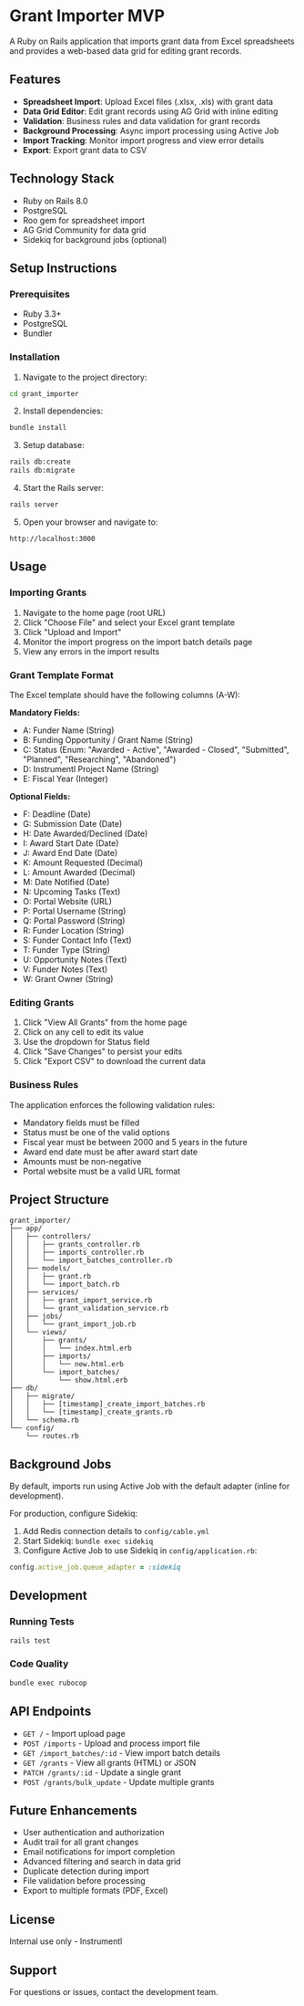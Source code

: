 # Grant Importer MVP

A Ruby on Rails application that imports grant data from Excel spreadsheets and provides a web-based data grid for editing grant records.

## Features

- **Spreadsheet Import**: Upload Excel files (.xlsx, .xls) with grant data
- **Data Grid Editor**: Edit grant records using AG Grid with inline editing
- **Validation**: Business rules and data validation for grant records
- **Background Processing**: Async import processing using Active Job
- **Import Tracking**: Monitor import progress and view error details
- **Export**: Export grant data to CSV

## Technology Stack

- Ruby on Rails 8.0
- PostgreSQL
- Roo gem for spreadsheet import
- AG Grid Community for data grid
- Sidekiq for background jobs (optional)

## Setup Instructions

### Prerequisites

- Ruby 3.3+
- PostgreSQL
- Bundler

### Installation

1. Navigate to the project directory:
```bash
cd grant_importer
```

2. Install dependencies:
```bash
bundle install
```

3. Setup database:
```bash
rails db:create
rails db:migrate
```

4. Start the Rails server:
```bash
rails server
```

5. Open your browser and navigate to:
```
http://localhost:3000
```

## Usage

### Importing Grants

1. Navigate to the home page (root URL)
2. Click "Choose File" and select your Excel grant template
3. Click "Upload and Import"
4. Monitor the import progress on the import batch details page
5. View any errors in the import results

### Grant Template Format

The Excel template should have the following columns (A-W):

**Mandatory Fields:**
- A: Funder Name (String)
- B: Funding Opportunity / Grant Name (String)
- C: Status (Enum: "Awarded - Active", "Awarded - Closed", "Submitted", "Planned", "Researching", "Abandoned")
- D: Instrumentl Project Name (String)
- E: Fiscal Year (Integer)

**Optional Fields:**
- F: Deadline (Date)
- G: Submission Date (Date)
- H: Date Awarded/Declined (Date)
- I: Award Start Date (Date)
- J: Award End Date (Date)
- K: Amount Requested (Decimal)
- L: Amount Awarded (Decimal)
- M: Date Notified (Date)
- N: Upcoming Tasks (Text)
- O: Portal Website (URL)
- P: Portal Username (String)
- Q: Portal Password (String)
- R: Funder Location (String)
- S: Funder Contact Info (Text)
- T: Funder Type (String)
- U: Opportunity Notes (Text)
- V: Funder Notes (Text)
- W: Grant Owner (String)

### Editing Grants

1. Click "View All Grants" from the home page
2. Click on any cell to edit its value
3. Use the dropdown for Status field
4. Click "Save Changes" to persist your edits
5. Click "Export CSV" to download the current data

### Business Rules

The application enforces the following validation rules:

- Mandatory fields must be filled
- Status must be one of the valid options
- Fiscal year must be between 2000 and 5 years in the future
- Award end date must be after award start date
- Amounts must be non-negative
- Portal website must be a valid URL format

## Project Structure

```
grant_importer/
├── app/
│   ├── controllers/
│   │   ├── grants_controller.rb
│   │   ├── imports_controller.rb
│   │   └── import_batches_controller.rb
│   ├── models/
│   │   ├── grant.rb
│   │   └── import_batch.rb
│   ├── services/
│   │   ├── grant_import_service.rb
│   │   └── grant_validation_service.rb
│   ├── jobs/
│   │   └── grant_import_job.rb
│   └── views/
│       ├── grants/
│       │   └── index.html.erb
│       ├── imports/
│       │   └── new.html.erb
│       └── import_batches/
│           └── show.html.erb
├── db/
│   ├── migrate/
│   │   ├── [timestamp]_create_import_batches.rb
│   │   └── [timestamp]_create_grants.rb
│   └── schema.rb
└── config/
    └── routes.rb
```

## Background Jobs

By default, imports run using Active Job with the default adapter (inline for development).

For production, configure Sidekiq:

1. Add Redis connection details to `config/cable.yml`
2. Start Sidekiq: `bundle exec sidekiq`
3. Configure Active Job to use Sidekiq in `config/application.rb`:
```ruby
config.active_job.queue_adapter = :sidekiq
```

## Development

### Running Tests

```bash
rails test
```

### Code Quality

```bash
bundle exec rubocop
```

## API Endpoints

- `GET /` - Import upload page
- `POST /imports` - Upload and process import file
- `GET /import_batches/:id` - View import batch details
- `GET /grants` - View all grants (HTML) or JSON
- `PATCH /grants/:id` - Update a single grant
- `POST /grants/bulk_update` - Update multiple grants

## Future Enhancements

- User authentication and authorization
- Audit trail for all grant changes
- Email notifications for import completion
- Advanced filtering and search in data grid
- Duplicate detection during import
- File validation before processing
- Export to multiple formats (PDF, Excel)

## License

Internal use only - Instrumentl

## Support

For questions or issues, contact the development team.
